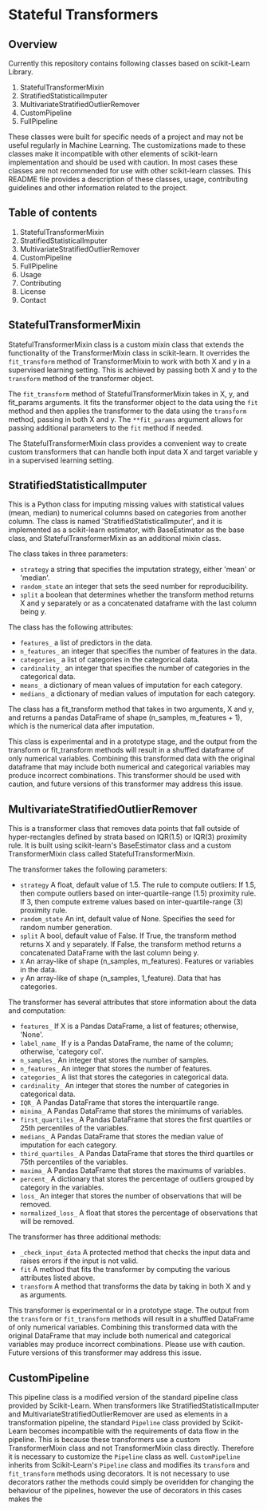# Stateful Transformers

Overview
--------
Currently this repository contains following classes based on scikit-Learn Library.
1. StatefulTransformerMixin
2. StratifiedStatisticalImputer
3. MultivariateStratifiedOutlierRemover
4. CustomPipeline
5. FullPipeline

These classes were built for specific needs of a project and may not be useful regularly in Machine Learning. The customizations made to these classes make it incompatible with other elements of scikit-learn implementation and should be used with caution. In most cases these classes are not recommended for use with other scikit-learn classes.
This README file provides a description of these classes, usage, contributing guidelines and other information related to the project.

Table of contents
-----------------
1. StatefulTransformerMixin
2. StratifiedStatisticalImputer
3. MultivariateStratifiedOutlierRemover
4. CustomPipeline
5. FullPipeline
6. Usage
7. Contributing
8. License
9. Contact

StatefulTransformerMixin
------------------------
StatefulTransformerMixin class is a custom mixin class that extends the functionality of the TransformerMixin class in scikit-learn. It overrides the `fit_transform` method of TransformerMixin to work with both X and y in a supervised learning setting. This is achieved by passing both X and y to the `transform` method of the transformer object.

The `fit_transform` method of StatefulTransformerMixin takes in X, y, and fit_params arguments. It fits the transformer object to the data using the `fit` method and then applies the transformer to the data using the `transform` method, passing in both X and y. The `**fit_params` argument allows for passing additional parameters to the `fit` method if needed.

The StatefulTransformerMixin class provides a convenient way to create custom transformers that can handle both input data X and target variable y in a supervised learning setting.

StratifiedStatisticalImputer
----------------------------

This is a Python class for imputing missing values with statistical values (mean, median) to numerical columns based on categories from another column. The class is named 'StratifiedStatisticalImputer', and it is implemented as a scikit-learn estimator, with BaseEstimator as the base class, and StatefulTransformerMixin as an additional mixin class.

The class takes in three parameters:

- `strategy` a string that specifies the imputation strategy, either 'mean' or 'median'.
- `random_state` an integer that sets the seed number for reproducibility.
- `split` a boolean that determines whether the transform method returns X and y separately or as a concatenated dataframe with the last column being y.

The class has the following attributes:

- `features_` a list of predictors in the data.
- `n_features_` an integer that specifies the number of features in the data.
- `categories_` a list of categories in the categorical data.
- `cardinality_` an integer that specifies the number of categories in the categorical data.
- `means_` a dictionary of mean values of imputation for each category.
- `medians_` a dictionary of median values of imputation for each category.

The class has a fit_transform method that takes in two arguments, X and y, and returns a pandas DataFrame of shape (n_samples, m_features + 1), which is the numerical data after imputation.

This class is experimental and in a prototype stage, and the output from the transform or fit_transform methods will result in a shuffled dataframe of only numerical variables. Combining this transformed data with the original dataframe that may include both numerical and categorical variables may produce incorrect combinations. This transformer should be used with caution, and future versions of this transformer may address this issue.

MultivariateStratifiedOutlierRemover
------------------------------------
This is a transformer class that removes data points that fall outside of hyper-rectangles defined by strata based on IQR(1.5) or IQR(3) proximity rule. It is built using scikit-learn's BaseEstimator class and a custom TransformerMixin class called StatefulTransformerMixin.

The transformer takes the following parameters:

- `strategy` A float, default value of 1.5. The rule to compute outliers:
    If 1.5, then compute outliers based on inter-quartile-range (1.5) proximity rule.
    If 3, then compute extreme values based on inter-quartile-range (3) proximity rule.
- `random_state` An int, default value of None. Specifies the seed for random number generation.
- `split` A bool, default value of False. If True, the transform method returns X and y separately. If False, the transform method returns a concatenated DataFrame with the last column being y.
- `X` An array-like of shape (n_samples, m_features). Features or variables in the data.
- `y` An array-like of shape (n_samples, 1_feature). Data that has categories.

The transformer has several attributes that store information about the data and computation:

- `features_` If X is a Pandas DataFrame, a list of features; otherwise, 'None'.
- `label_name_` If y is a Pandas DataFrame, the name of the column; otherwise, 'category col'.
- `n_samples_` An integer that stores the number of samples.
- `n_features_` An integer that stores the number of features.
- `categories_` A list that stores the categories in categorical data.
- `cardinality_` An integer that stores the number of categories in categorical data.
- `IQR_` A Pandas DataFrame that stores the interquartile range.
- `minima_` A Pandas DataFrame that stores the minimums of variables.
- `first_quartiles_` A Pandas DataFrame that stores the first quartiles or 25th percentiles of the variables.
- `medians_` A Pandas DataFrame that stores the median value of imputation for each category.
- `third_quartiles_` A Pandas DataFrame that stores the third quartiles or 75th percentiles of the variables.
- `maxima_` A Pandas DataFrame that stores the maximums of variables.
- `percent_` A dictionary that stores the percentage of outliers grouped by category in the variables.
- `loss_` An integer that stores the number of observations that will be removed.
- `normalized_loss_` A float that stores the percentage of observations that will be removed.

The transformer has three additional methods:

- `_check_input_data` A protected method that checks the input data and raises errors if the input is not valid.
- `fit` A method that fits the transformer by computing the various attributes listed above.
- `transform` A method that transforms the data by taking in both X and y as arguments. 

This transformer is experimental or in a prototype stage. The output from the `transform` or `fit_transform` methods will result in a shuffled DataFrame of only numerical variables. Combining this transformed data with the original DataFrame that may include both numerical and categorical variables may produce incorrect combinations. Please use with caution. Future versions of this transformer may address this issue.

CustomPipeline
--------------
This pipeline class is a modified version of the standard pipeline class provided by Scikit-Learn. When transformers like StratifiedStatisticalImputer and MultivariateStratifiedOutlierRemover are used as elements in a transformation pipeline, the standard `Pipeline` class provided by Scikit-Learn becomes incompatible with the requirements of data flow in the pipeline. This is because these transformers use a custom TransformerMixin class and not TransformerMixin class directly. Therefore it is necessary to customize the `Pipeline` class as well. `CustomPipeline` inherits from Scikit-Learn's `Pipeline` class and modifies its `transform` and `fit_transform` methods using decorators. It is not necessary to use decorators rather the methods could simply be overidden for changing the behaviour of the pipelines, however the use of decorators in this cases makes the 
